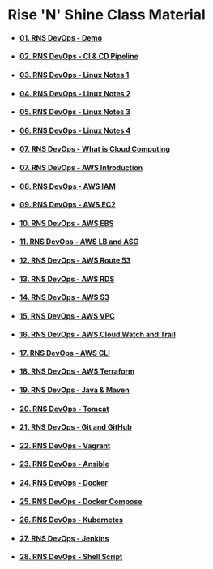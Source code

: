 # **Rise 'N' Shine** Class Material

- #### [**01. RNS DevOps - Demo**](01.RNS-DevOps-Demo)

- #### [**02. RNS DevOps - CI & CD Pipeline**](02.RNS-DevOps-CI-and-CD-Pipeline.pdf)

- #### [**03. RNS DevOps - Linux Notes 1**](03.RNS-DevOps-Linux-Notes-1.pdf)

- #### [**04. RNS DevOps - Linux Notes 2**](04.RNS-DevOps-Linux-Notes-2.pdf)

- #### [**05. RNS DevOps - Linux Notes 3**](05.RNS-DevOps-Linux-Notes-3.pdf)
    
- #### [**06. RNS DevOps - Linux Notes 4**](06.RNS-DevOps-Linux-Notes-4.pdf)

- #### [**07. RNS DevOps - What is Cloud Computing**](01_-_AWS_-_What_is_Cloud_Computing.pdf)

- #### [**07. RNS DevOps - AWS Introduction**](07.RNS-DevOps-AWS-Introduction.pdf)

- #### [**08. RNS DevOps - AWS IAM**]()

- #### [**09. RNS DevOps - AWS EC2**]()

- #### [**10. RNS DevOps - AWS EBS**](10.RNS-DevOps-AWS-EBS.pdf)

- #### [**11. RNS DevOps - AWS LB and ASG**](11.RNS-DevOps-AWS-LB-and-ASG.pdf)

- #### [**12. RNS DevOps - AWS Route 53**](12.RNS-DevOps-AWS-Route-53.pdf)

- #### [**13. RNS DevOps - AWS RDS**](13.RNS-DevOps-AWS-RDS.pdf)

- #### [**14. RNS DevOps - AWS S3**](14.RNS-DevOps-AWS-S3.pdf)

- #### [**15. RNS DevOps - AWS VPC**](15.RNS-DevOps-AWS-VPC.pdf)

- #### [**16. RNS DevOps - AWS Cloud Watch and Trail**](16.RNS-DevOps-AWS-CloudWatch&Trail.pdf)

- #### [**17. RNS DevOps - AWS CLI**](17.RNS-DevOps-AWS-CLI.pdf)

- #### [**18. RNS DevOps - AWS Terraform**](18.RNS-DevOps-AWS-Terraform.pdf)

- #### [**19. RNS DevOps - Java & Maven**](19.RNS-DevOps-Java&Maven.pdf)

- #### [**20. RNS DevOps - Tomcat**](20.RNS-DevOps-Tomcat.pdf)

- #### [**21. RNS DevOps - Git and GitHub**](21.RNS-DevOps-Git&GitHub.pdf)

- #### [**22. RNS DevOps - Vagrant**](22.RNS-DevOps-Vagrant.pdf)

- #### [**23. RNS DevOps - Ansible**](23.RNS-DevOps-Ansible.pdf)

- #### [**24. RNS DevOps - Docker**](24.RNS-DevOps-Docker.pdf)

- #### [**25. RNS DevOps - Docker Compose**](25.RNS-DevOps-Docker-Compose.pdf)

- #### [**26. RNS DevOps - Kubernetes**](26.RNS-DevOps-Kubernetes.pdf)

- #### [**27. RNS DevOps - Jenkins**](27.RNS-DevOps-Jenkins.pdf)

- #### [**28. RNS DevOps - Shell Script**](28.RNS-DevOps-Shell-Scripting.pdf)
